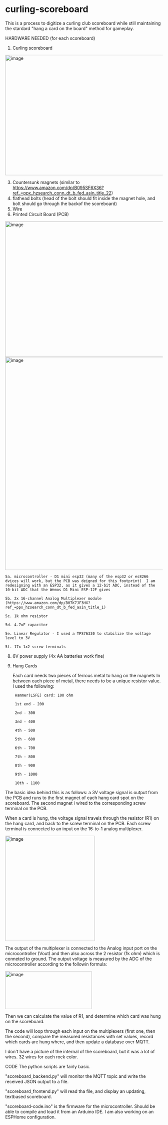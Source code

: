 # curling-scoreboard


This is a process to digitize a curling club scoreboard while still maintaining the stardard "hang a card on the board" method for gameplay.

HARDWARE NEEDED (for each scoreboard)
1. Curling scoreboard
<img width="512" height="384" alt="image" src="https://github.com/user-attachments/assets/394396c5-2509-4516-9664-5f75207ced34" />

3. Countersunk magnets (similar to https://www.amazon.com/dp/B095SF6X36?ref_=ppx_hzsearch_conn_dt_b_fed_asin_title_22)
4. flathead bolts (head of the bolt should fit inside the magnet hole, and bolt should go through the backof the scoreboard)
5. Wire
6. Printed Circuit Board (PCB)
<img width="1097" height="433" alt="image" src="https://github.com/user-attachments/assets/ee91c68e-4d47-477d-8547-3472dccc4a47" />
<img width="512" height="680" alt="image" src="https://github.com/user-attachments/assets/43b5a954-b3c6-4205-8349-6a52dcd2fa33" />

	5a. microcontroller - D1 mini esp32 (many of the esp32 or es8266 dvices will work, but the PCB was deigned for this footprint)  I am redesigning with an ESP32, as it gives a 12-bit ADC, instead of the 10-bit ADC that the Wemos D1 Mini ESP-12F gives
	
 	5b. 2x 16-channel Analog Multiplexer module (https://www.amazon.com/dp/B07K7JF3HX?ref_=ppx_hzsearch_conn_dt_b_fed_asin_title_1)

 	5c. 1k ohm resistor

 	5d. 4.7uF capacitor

 	5e. Linear Regulator - I used a TPS76330 to stabilize the voltage level to 3V

 	5f. 17x 1x2 screw terminals
 
8. 6V power supply (4x AA batteries work fine)

9. Hang Cards
    
	Each card needs two pieces of ferrous metal to hang on the magnets
	In between each piece of metal, there needs to be a unique resistor value.
	I used the following:

		Hammer(LSFE) card: 100 ohm

		1st end - 200
   
		2nd - 300
   
		3nd - 400
   
		4th - 500
   
		5th - 600
   
		6th - 700
   
		7th - 800
   
		8th - 900
   
		9th - 1000
   
		10th - 1100
   
	
The basic idea behind this is as follows: a 3V voltage signal is output from the PCB and runs to the first magnet of each hang card spot on the scoreboard.  The second magnet i wired to the corresponding screw terminal on the PCB.

When a card is hung, the voltage signal travels through the resistor (R1) on the hang card, and back to the screw terminal on the PCB.  Each screw terminal is connected to an input on the 16-to-1 analog multiplexer.

<img width="286" height="336" alt="image" src="https://github.com/user-attachments/assets/85f7c05f-3734-4e71-8a66-59a16dd81b38" />

The output of the multiplexer is connected to the Analog input port on the microcontroller (Vout) and then also across the 2 resistor (1k ohm) which is conneted to ground.  The output voltage is measured by the ADC of the microcontroller according to the followin formula:

<img width="276" height="121" alt="image" src="https://github.com/user-attachments/assets/c710c5ce-913b-4f9b-b654-49d2d827ecf3" />

Then we can calculate the value of R1, and determine which card was hung on the scoreboard.

The code will loop through each input on the multiplexers (first one, then the second), compare the measured resistances with set values, record which cards are hung where, and then update a database over MQTT.

I don't have a picture of the internal of the scoreboard, but it was a lot of wires.  32 wires for each rock color.


CODE
The python scripts are fairly basic.  

"scoreboard_backend.py" will monitor the MQTT topic and write the received JSON output to a file.

"scoreboard_frontend.py" will read tha file, and display an updating, textbased scoreboard.

"scoreboard-code.ino" is the firmware for the microcontroller.  Should be able to compile and load it from an Arduino IDE.  I am also working on an ESPHome configuration.
